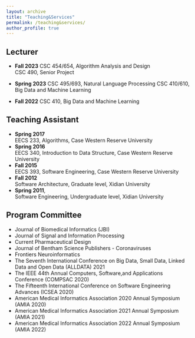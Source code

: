 ```yaml
---
layout: archive
title: "Teaching&Services"
permalink: /teaching&services/
author_profile: true
---    
```



## Lecturer 

+ **Fall 2023**
    CSC 454/654, Algorithm Analysis and Design  
    CSC 490, Senior Project

+ **Spring 2023**
    CSC 495/693, Natural Language Processing
    CSC 410/610, Big Data and Machine Learning

+ **Fall 2022**
    CSC 410, Big Data and Machine Learning
    
## Teaching Assistant

+ **Spring 2017**      
    EECS 233, Algorithms, Case Western Reserve University 
+ **Spring 2016**       
    EECS 340, Introduction to Data Structure, Case Western Reserve University 
+ **Fall 2015**     
    EECS 393, Software Engineering, Case Western Reserve University 
+ **Fall 2012**   
    Software Architecture, Graduate level, Xidian University 
+ **Spring 2011**,    
    Software Engineering, Undergraduate level, Xidian University 

## Program Committee
  + Journal of Biomedical Informatics (JBI)   
  + Journal of Signal and Information Processing  
  + Current Pharmaceutical Design  
  + Journal of Bentham Science Publishers - Coronaviruses  
  + Frontiers Neuroinformatics  
  + The Seventh International Conference on Big Data, Small Data, Linked Data and Open Data (ALLDATA) 2021 
  + The IEEE 44th Annual Computers, Software,and Applications Conference (COMPSAC 2020) 
  + The Fifteenth International Conference on Software Engineering Advances (ICSEA 2020) 
  + American Medical Informatics Association 2020 Annual Symposium (AMIA 2020) 
  + American Medical Informatics Association 2021 Annual Symposium (AMIA 2021) 
  + American Medical Informatics Association 2022 Annual Symposium (AMIA 2022)


